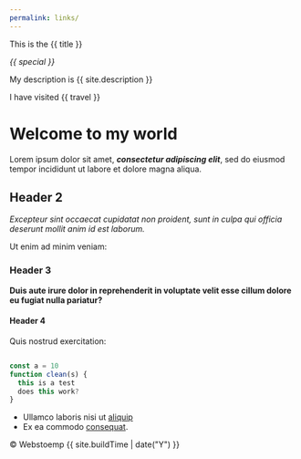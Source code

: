 ```yaml
---
permalink: links/
---
```


This is the {{ title }}

_{{ special }}_

My description is {{ site.description }}

I have visited
{{ travel }}


# Welcome to my world

Lorem ipsum dolor sit amet, ***consectetur adipiscing elit***, sed do eiusmod tempor incididunt ut labore et dolore magna aliqua.

## Header 2

*Excepteur sint occaecat cupidatat non proident, sunt in culpa qui officia deserunt mollit anim id est laborum.*

Ut enim ad minim veniam:

### Header 3

**Duis aute irure dolor in reprehenderit in voluptate velit esse cillum dolore eu fugiat nulla pariatur?**

#### Header 4

Quis nostrud exercitation:

```javascript

const a = 10
function clean(s) {
  this is a test
  does this work?
}

```

* Ullamco laboris nisi ut [aliquip](https://example.com)
* Ex ea commodo [consequat](https://example.com).


<div class="c-sitefooter__copyright">
  <p class="u-margin-all-none">&copy; Webstoemp
  {{ site.buildTime | date("Y") }}</p>
</div>
